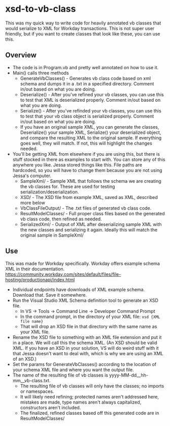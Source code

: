 # xsd-to-vb-class
This was my quick way to write code for heavily annotated vb classes that would serialize to XML for Workday transactions. 
This is not super user friendly, but if you want to create classes that look like these, you can use this. 

## Overview
* The code is in Program.vb and pretty well annotated on how to use it. 
* Main() calls three methods
  *  GenerateVbClasses() - Generates vb class code based on xml schema and dumps it in a .txt in a specified directory. Comment in/out based on what you are doing.
  *  Deserialize() - After you've refined your vb classes, you can use this to test that XML is deserialized properly. Comment in/out based on what you are doing.
  *  Serialize() - After you've refinded your vb classes, you can use this to test that your vb class object is serialized properly.  Comment in/out based on what you are doing.
  *  If you have an original sample XML, you can generate the classes, Deserialize() your sample XML, Serialize() your deserialized object, and compare the resulting XML to the original sample. If everything goes well, they will match. If not, this will highlight the changes needed. 
* You'll be getting XML from elsewhere if you are using this, but there is stuff stocked in there as examples to start with. You can store any of this anywhere you like. Jessa stored things like this. File paths are hardcoded, so you will have to change them because you are not using Jessa's computer. 
  * SampleXml/ - Sample XML that follows the schema we are creating the vb classes for. These are used for testing serialization/deserialization. 
  * XSD/ - The XSD file from example XML, saved as XML, described more below
  * VbClassFileOutput/ - The .txt files of generated vb class code.
  * ResultModelClasses/ - Full proper class files based on the generated vb class code, then refined as needed.
  * SerializedXml/ - Output of XML after deserializing sample XML with the new classes and serializing it again. Ideally this will match the original sample in SampleXml/

## Use
This was made for Workday specifically. Workday offers example schema XML in their documentation. https://community.workday.com/sites/default/files/file-hosting/productionapi/index.html
* Individual endpoints have downloads of XML example schema. Download that. Save it somewhere. 
* Run the Visual Studio XML Schema definition tool to generate an XSD file. 
  * In VS -> Tools -> Command Line -> Developer Command Prompt
  * In the command prompt, in the directory of your XML file: `xsd {XML file name}`
  * That will drop an XSD file in that directory with the same name as your XML file.
* Rename the XSD file to something with an XML file extension and put it in a place. We will call this the schema XML. (An XSD should be valid XML. If you have an XSD in your solution, VS will do weird stuff with it that Jessa doesn't want to deal with, which is why we are using an XML of an XSD.)
* Set the params for GenerateVbClasses() according to the location of your schema XML file and where you want the output file.
* The name of the resulting file of vb classes is yyyy-MM-dd__hh-mm__vb-class.txt.
  * The resulting file of vb classes will only have the classes; no imports or namespaces. 
  * It will likely need refining; protected names aren't addressed here, mistakes are made, type names aren't always capitalized, constructors aren't included.
  * The finalized, refined classes based off this generated code are in ResultModelClasses/

